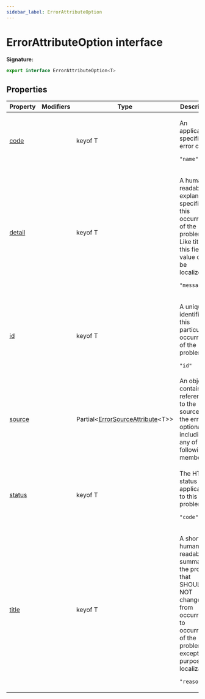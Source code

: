 ```yaml
---
sidebar_label: ErrorAttributeOption
---
```


# ErrorAttributeOption interface

**Signature:**

```typescript
export interface ErrorAttributeOption<T>
```

## Properties

| Property                                           | Modifiers | Type                                                                              | Description                                                                                                                                                                                            |
| -------------------------------------------------- | --------- | --------------------------------------------------------------------------------- | ------------------------------------------------------------------------------------------------------------------------------------------------------------------------------------------------------ |
| [code](./ts-japi.errorattributeoption.code.md)     |           | keyof T                                                                           | <p>An application-specific error code.</p><p> <code>&quot;name&quot;</code></p>                                                                                                                        |
| [detail](./ts-japi.errorattributeoption.detail.md) |           | keyof T                                                                           | <p>A human-readable explanation specific to this occurrence of the problem. Like title, this field’s value can be localized.</p><p> <code>&quot;message&quot;</code></p>                               |
| [id](./ts-japi.errorattributeoption.id.md)         |           | keyof T                                                                           | <p>A unique identifier for this particular occurrence of the problem.</p><p> <code>&quot;id&quot;</code></p>                                                                                           |
| [source](./ts-japi.errorattributeoption.source.md) |           | Partial&lt;[ErrorSourceAttribute](./ts-japi.errorsourceattribute.md)&lt;T&gt;&gt; | An object containing references to the source of the error, optionally including any of the following members.                                                                                         |
| [status](./ts-japi.errorattributeoption.status.md) |           | keyof T                                                                           | <p>The HTTP status code applicable to this problem.</p><p> <code>&quot;code&quot;</code></p>                                                                                                           |
| [title](./ts-japi.errorattributeoption.title.md)   |           | keyof T                                                                           | <p>A short, human-readable summary of the problem that SHOULD NOT change from occurrence to occurrence of the problem, except for purposes of localization.</p><p> <code>&quot;reason&quot;</code></p> |
